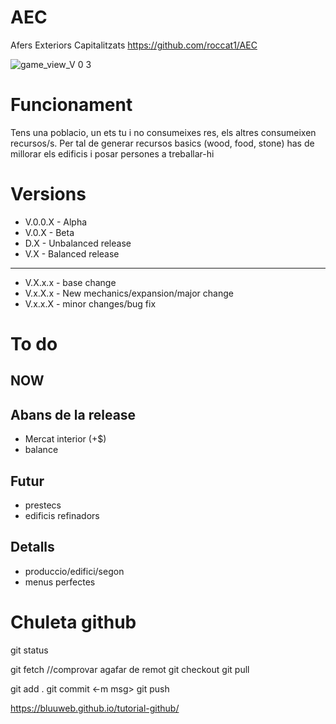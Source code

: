 # AEC
Afers Exteriors Capitalitzats
https://github.com/roccat1/AEC

![game_view_V 0 3](https://github.com/roccat1/AEC/assets/58339860/d2ee18f1-3c7a-4ba8-a76e-5f3bdd8de535)

# Funcionament

Tens una poblacio, un ets tu i no consumeixes res, els altres consumeixen recursos/s. Per tal de generar recursos basics (wood, food, stone) has de millorar els edificis i posar persones a treballar-hi

# Versions
- V.0.0.X - Alpha
- V.0.X   - Beta
- D.X     - Unbalanced release
- V.X     - Balanced release
______________________________________
- V.X.x.x - base change
- V.x.X.x - New mechanics/expansion/major change
- V.x.x.X - minor changes/bug fix

# To do
## NOW
## Abans de la release
- Mercat interior (+$)
- balance
## Futur
- prestecs
- edificis refinadors
## Detalls
- produccio/edifici/segon
- menus perfectes

# Chuleta github
git status

git fetch  //comprovar agafar de remot
git checkout
git pull

git add .
git commit <-m msg>
git push

https://bluuweb.github.io/tutorial-github/
